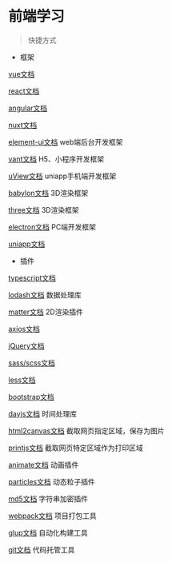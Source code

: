 # 前端学习

> 快捷方式

- 框架

[vue文档](https://cn.vuejs.org/v2/guide/)

[react文档](https://react.docschina.org/)

[angular文档](https://angular.cn/docs)

[nuxt文档](https://www.nuxtjs.cn/)

[element-ui文档](https://element.eleme.cn/#/zh-CN/component/installation) web端后台开发框架

[vant文档](https://vant-contrib.gitee.io/vant/#/zh-CN/home) H5、小程序开发框架

[uView文档](https://www.uviewui.com/components/intro.html) uniapp手机端开发框架

[babylon文档](https://www.babylonjs.com/) 3D渲染框架

[three文档](http://www.webgl3d.cn/threejs/docs/) 3D渲染框架

[electron文档](https://www.electronjs.org/zh/docs/latest) PC端开发框架

[uniapp文档](https://uniapp.dcloud.io/)

- 插件

[typescript文档](https://www.tslang.cn/docs/handbook/basic-types.html)

[lodash文档](https://www.lodashjs.com/) 数据处理库

[matter文档](https://brm.io/matter-js/demo/#stack) 2D渲染插件

[axios文档](http://www.axios-js.com/zh-cn/docs/)

[jQuery文档](https://www.jquery123.com/)

[sass/scss文档](https://www.sass.hk/)

[less文档](https://less.bootcss.com/)

[bootstrap文档](https://v3.bootcss.com/css/)

[dayjs文档](https://dayjs.fenxianglu.cn/) 时间处理库

[html2canvas文档](http://html2canvas.hertzen.com/) 截取网页指定区域，保存为图片

[printjs文档](https://printjs.crabbly.com/) 截取网页特定区域作为打印区域

[animate文档](http://www.animate.net.cn/) 动画插件

[particles文档](https://vue-particles.netlify.app/) 动态粒子插件

[md5文档](https://www.npmjs.com/package/js-md5) 字符串加密插件

[webpack文档](https://webpack.docschina.org/) 项目打包工具

[glup文档](https://www.gulpjs.com.cn/docs/getting-started/quick-start/) 自动化构建工具

[git文档](https://git-scm.com/book/zh/v2) 代码托管工具